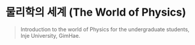 # 물리학의 세계 (The World of Physics)

> Introduction to the world of Physics for the undergraduate students, Inje University, GimHae.
